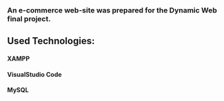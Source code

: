 ### An e-commerce web-site was prepared for the Dynamic Web final project.
## Used Technologies:
#### XAMPP
#### VisualStudio Code
#### MySQL



